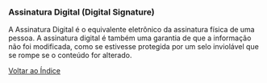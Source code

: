 ### Assinatura Digital (Digital Signature)

A Assinatura Digital é o equivalente eletrônico da assinatura física de uma pessoa. A assinatura digital é também uma garantia de que a informação não foi modificada, como se estivesse protegida por um selo inviolável que se rompe se o conteúdo for alterado.

[Voltar ao Índice](../)